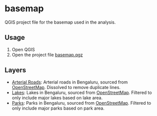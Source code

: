# basemap

QGIS project file for the basemap used in the analysis.

## Usage

1. Open QGIS
2. Open the project file [basemap.qgz](basemap.qgz)

## Layers

- [Arterial Roads](arterial_roads_dissolved.gpkg): Arterial roads in Bengaluru, sourced from [OpenStreetMap](https://www.openstreetmap.org). Dissolved to remove duplicate lines.
- [Lakes](lakes.gpkg): Lakes in Bengaluru, sourced from [OpenStreetMap](https://www.openstreetmap.org). Filtered to only include major lakes based on lake area.
- [Parks](parks.gpkg): Parks in Bengaluru, sourced from [OpenStreetMap](https://www.openstreetmap.org). Filtered to only include major parks based on park area.